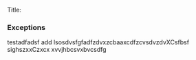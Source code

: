 Title:

### Exceptions

testadfadsf
add
lsosdvsfgfadfzdvxzcbaaxcdfzcvsdvzdvXCsfbsf
sighszxxCzxcx xvvjhbcsvxbvcsdfg